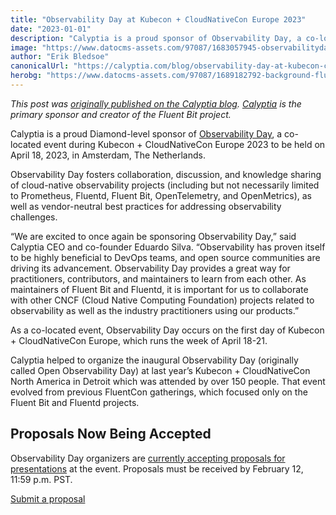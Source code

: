 ```yaml
---
title: "Observability Day at Kubecon + CloudNativeCon Europe 2023"
date: "2023-01-01"
description: "Calyptia is a proud sponsor of Observability Day, a co-located event during Kubecon + CloudNativeCon Europe 2023 to be held on April 18, 2023, in Amsterdam."
image: "https://www.datocms-assets.com/97087/1683057945-observabilityday.png?auto=format&fit=max&w=1200"
author: "Erik Bledsoe"
canonicalUrl: "https://calyptia.com/blog/observability-day-at-kubecon-cloudnativecon-europe-2023"
herobg: "https://www.datocms-assets.com/97087/1689182792-background-fluent-bit.png"
---
```

*This post was [originally published on the Calyptia blog](https://calyptia.com/blog/observability-day-at-kubecon-cloudnativecon-europe-2023). [Calyptia](https://calyptia.com) is the primary sponsor and creator of the Fluent Bit project.*

Calyptia is a proud Diamond-level sponsor of [Observability Day](https://events.linuxfoundation.org/kubecon-cloudnativecon-europe/cncf-hosted-co-located-events/observability-day/), a co-located event during Kubecon + CloudNativeCon Europe 2023 to be held on April 18, 2023, in Amsterdam, The Netherlands.

Observability Day fosters collaboration, discussion, and knowledge sharing of cloud-native observability projects (including but not necessarily limited to Prometheus, Fluentd, Fluent Bit, OpenTelemetry, and OpenMetrics), as well as vendor-neutral best practices for addressing observability challenges.

“We are excited to once again be sponsoring Observability Day,” said Calyptia CEO and co-founder Eduardo Silva. “Observability has proven itself to be highly beneficial to DevOps teams, and open source communities are driving its advancement. Observability Day provides a great way for practitioners, contributors, and maintainers to learn from each other. As maintainers of Fluent Bit and Fluentd, it is important for us to collaborate with other CNCF (Cloud Native Computing Foundation) projects related to observability as well as the industry practitioners using our products.”

As a co-located event, Observability Day occurs on the first day of Kubecon + CloudNativeCon Europe, which runs the week of April 18-21.

Calyptia helped to organize the inaugural Observability Day (originally called Open Observability Day) at last year’s Kubecon + CloudNativeCon North America in Detroit which was attended by over 150 people. That event evolved from previous FluentCon gatherings, which focused only on the Fluent Bit and Fluentd projects.

## Proposals Now Being Accepted

Observability Day organizers are [currently accepting proposals for presentations](https://events.linuxfoundation.org/kubecon-cloudnativecon-europe/cncf-hosted-co-located-events/observability-day/) at the event. Proposals must be received by February 12, 11:59 p.m. PST.

[Submit a proposal](https://events.linuxfoundation.org/kubecon-cloudnativecon-europe/cncf-hosted-co-located-events/observability-day/)

